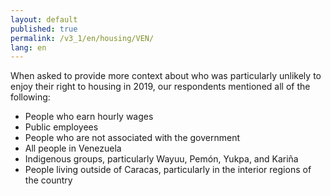 ```yaml
---
layout: default
published: true
permalink: /v3_1/en/housing/VEN/
lang: en
---
```

When asked to provide more context about who was particularly unlikely to enjoy their right to housing in 2019, our respondents mentioned all of the following:

-	People who earn hourly wages
-	Public employees
-	People who are not associated with the government
-	All people in Venezuela 
-	Indigenous groups, particularly Wayuu, Pemón, Yukpa, and Kariña
-	People living outside of Caracas, particularly in the interior regions of the country
